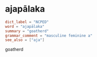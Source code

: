 # ajapālaka

``` toml
dict_label = "NCPED"
word = "ajapālaka"
summary = "goatherd"
grammar_comment = "masculine feminine a"
see_also = ["aja"]
```

goatherd

